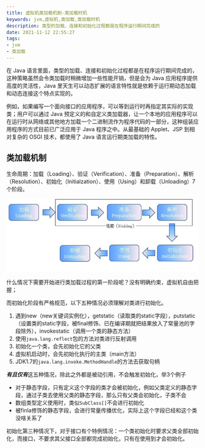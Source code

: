 ```yaml
---
title: 虚拟机类加载机制-类加载时机
keywords: jvm,虚拟机,类加载,类加载时机
description: 类型的加载、连接和初始化过程都是在程序运行期间完成的
date: 2021-11-12 22:55:27
tags:
- jvm
- 类加载
---
```


在 Java 语言里面，类型的加载、连接和初始化过程都是在程序运行期间完成的，这种策略虽然会令类加载时稍微增加一些性能开销，但是会为 Java 应用程序提供高度的灵活性，Java 里天生可以动态扩展的语言特性就是依赖于运行期动态加载和动态连接这个特点实现的。

<!-- more -->

例如，如果编写一个面向接口的应用程序，可以等到运行时再指定其实际的实现类；用户可以通过 Java 预定义的和自定义类加载器，让一个本地的应用程序可以在运行时从网络或其他地方加载一个二进制流作为程序代码的一部分，这种组装应用程序的方式目前已广泛应用于 Java 程序之中。从最基础的 Applet、JSP 到相对复杂的 OSGI 技术，都使用了 Java 语言运行期类加载的特性。

## 类加载机制

生命周期：加载（Loading）、验证（Verification）、准备（Preparation）、解析（Resolution）、初始化（Initialzation）、使用（Using）和卸载（Unloading）7 个阶段。

![生命周期](jvm-classload/20160719124551909.jpeg)

什么情况下需要开始进行类加载过程的第一阶段呢？没有明确约束，虚拟机自由把握；

而初始化阶段有严格规范，以下五种情况必须理解对类进行初始化。

1. 遇到new（new关键词实例化），getstatic（读取类的static字段），putstatic（设置类的static字段，被final修饰、已在编译期就把结果放入了常量池的字段除外），invokestatic（调用一个类的静态方法）
2. 使用`java.lang.reflect`包的方法对类进行反射调用
3. 初始化一个类，会先初始化它的父类
4. 虚拟机启动时，会先初始化执行的主类（main方法）
5. JDK1.7的`java.lang.invoke.MethodHandle`的方法去获取句柄

***有且仅有***这五种情况，除此之外都是被动引用，不会触发初始化，举3个例子

- 对于静态字段，只有定义这个字段的类才会被初始化，例如父类定义的静态字段，通过子类去使用父类的静态字段，那么只有父类会初始化，子类不会
- 数组类型定义使用时，类似`SubClass[]`不会进行初始化
- 被finla修饰的静态字段，会进行常量传播优化，实际上这个字段已经和这个类没啥关系了

初始化第三种情况下，对于接口有个特例情况：一个类初始化时要求父类全部初始化，而接口，不要求其父接口全部都完成初始化，只有在使用到才会初始化。

